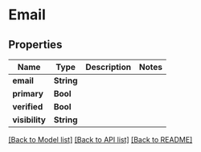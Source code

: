 # Email

## Properties
Name | Type | Description | Notes
------------ | ------------- | ------------- | -------------
**email** | **String** |  | 
**primary** | **Bool** |  | 
**verified** | **Bool** |  | 
**visibility** | **String** |  | 

[[Back to Model list]](../README.md#documentation-for-models) [[Back to API list]](../README.md#documentation-for-api-endpoints) [[Back to README]](../README.md)


